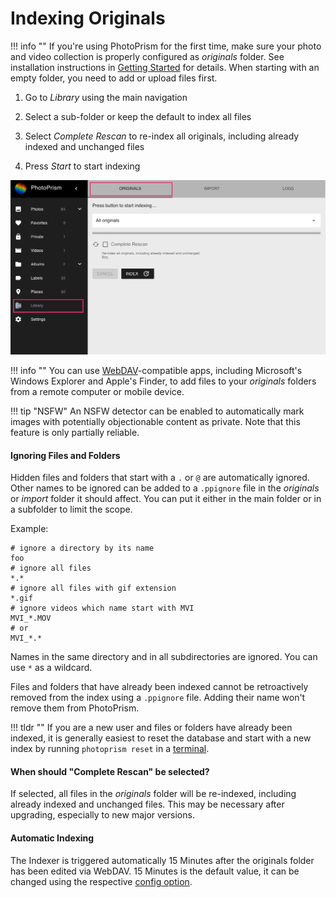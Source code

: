 # Indexing Originals #

!!! info ""
    If you're using PhotoPrism for the first time, make sure your photo and video 
    collection is properly configured as *originals* folder.
    See installation instructions in [Getting Started](../../getting-started/index.md) for details.
    When starting with an empty folder, you need to add or upload files first.


1. Go to *Library* using the main navigation

2. Select a sub-folder or keep the default to index all files

3. Select *Complete Rescan* to re-index all originals, including already indexed and unchanged files

4. Press *Start* to start indexing


![Screenshot](img/index.png)


!!! info ""
    You can use [WebDAV](webdav.md)-compatible apps, including Microsoft's Windows Explorer and Apple's Finder, 
    to add files to your *originals* folders from a remote computer or mobile device.

!!! tip "NSFW"
    An NSFW detector can be enabled to automatically mark images with potentially objectionable content as 
    private. Note that this feature is only partially reliable.

#### Ignoring Files and Folders ####

Hidden files and folders that start with a `.` or `@` are automatically ignored. Other names to be 
ignored can be added to a `.ppignore` file in the *originals* or *import* folder it should affect.
You can put it either in the main folder or in a subfolder to limit the scope.

Example:

```
# ignore a directory by its name
foo
# ignore all files
*.*
# ignore all files with gif extension
*.gif
# ignore videos which name start with MVI
MVI_*.MOV
# or
MVI_*.*
```

Names in the same directory and in all subdirectories are ignored. You can use `*` as a wildcard.

Files and folders that have already been indexed cannot be retroactively removed from the index
using a `.ppignore` file. Adding their name won't remove them from PhotoPrism.

!!! tldr ""
    If you are a new user and files or folders have already been indexed, it is generally easiest to reset the database and start with a new index by running `photoprism reset` in a [terminal](../../getting-started/docker-compose.md#command-line-interface).

#### When should "Complete Rescan" be selected? ####

If selected, all files in the *originals* folder will be re-indexed, including already indexed and unchanged files. 
This may be necessary after upgrading, especially to new major versions.

#### Automatic Indexing ####
The Indexer is triggered automatically 15 Minutes after the originals folder has been edited via WebDAV.
15 Minutes is the default value, it can be changed using the respective [config option](../../getting-started/config-options.md).

